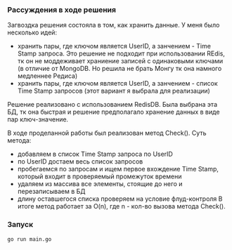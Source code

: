 ### Рассуждения в ходе решения

Загвоздка решения состояла в том, как хранить данные. У меня было несколько идей:
- хранить пары, где ключом является UserID, а занчением - Time Stamp запроса. Это решение не подходит при использовании REdis, тк он не моддеживает храниение записей с одинаковыми ключами (в отличие от MongoDB. Но решила не брать Монгу тк она намного медленнее Редиса)
- хранить пары, где ключом является UserID, а занчением - список Time Stamp запросов (этот вариант я выбрала для реализации)

Решение реализовано с использованием RedisDB. Была выбрана эта БД, тк она быстрая и решение предполагало хранение данных в виде пар ключ-значение.

В ходе проделанной работы был реализован метод Check(). Суть метода: 
- добавляем в список Time Stamp запроса по UserID
- по UserID достаем весь список запросов
- пробегаемся по запросам и ищем первое вхождение Time Stamp, который входит в проверяемый промежуток времени
- удаляем из массива все элементы, стоящие до него и перезаписываем в БД
- длину оставшегося списка проверяем на условие флуд-контроля
В итоге метод работает за O(n), где n - кол-во вызова метода Check().


### Запуск

```go run main.go```


